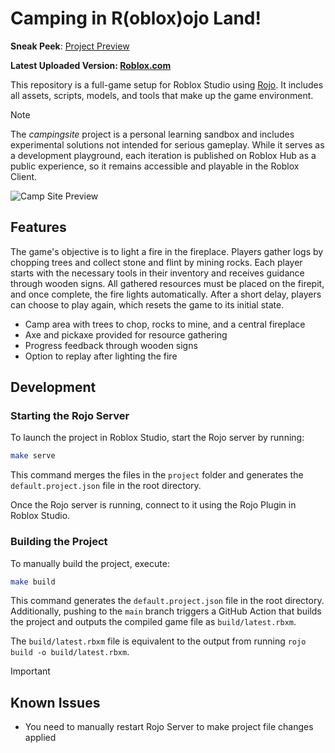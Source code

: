 # Camping in R(oblox)ojo Land!

**Sneak Peek**: [Project Preview](https://share.zight.com/2Nuooqkk)

**Latest Uploaded Version: [Roblox.com](https://www.roblox.com/games/117153514135869/Camping)**

This repository is a full-game setup for Roblox Studio using [Rojo](https://github.com/rojo-rbx/rojo).
It includes all assets, scripts, models, and tools that make up the game environment.

> [!NOTE]
> The _campingsite_ project is a personal learning sandbox and includes
> experimental solutions not intended for serious gameplay. While it serves
> as a development playground, each iteration is published on Roblox Hub as
> a public experience, so it remains accessible and playable in the Roblox Client.

![Camp Site Preview](https://wallpaperaccess.com/full/181080.jpg)

## Features

The game's objective is to light a fire in the fireplace. Players gather logs by chopping trees and collect stone and flint by mining rocks. Each player starts with the necessary tools in their inventory and receives guidance through wooden signs. All gathered resources must be placed on the firepit, and once complete, the fire lights automatically. After a short delay, players can choose to play again, which resets the game to its initial state.

- Camp area with trees to chop, rocks to mine, and a central fireplace
- Axe and pickaxe provided for resource gathering
- Progress feedback through wooden signs
- Option to replay after lighting the fire

## Development

### Starting the Rojo Server

To launch the project in Roblox Studio, start the Rojo server by running:

```sh
make serve
```

This command merges the files in the `project` folder and generates
the `default.project.json` file in the root directory.

Once the Rojo server is running, connect to it using the Rojo Plugin in Roblox Studio.

### Building the Project

To manually build the project, execute:

```sh
make build
```

This command generates the `default.project.json` file in the root directory.
Additionally, pushing to the `main` branch triggers a GitHub Action that builds
the project and outputs the compiled game file as `build/latest.rbxm`.

The `build/latest.rbxm` file is equivalent to the output from running `rojo build -o build/latest.rbxm`.

> [!IMPORTANT]
>
> ## Known Issues
>
> - You need to manually restart Rojo Server to make project file changes applied
